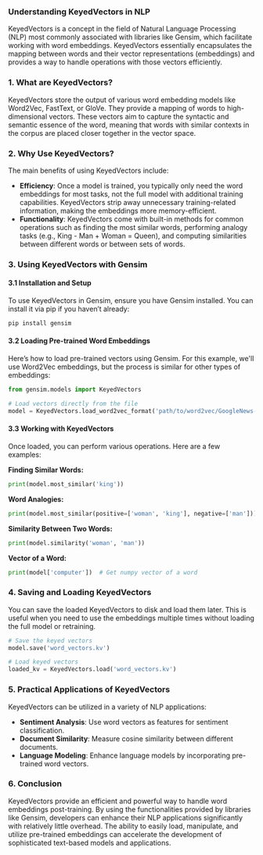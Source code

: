 ### Understanding KeyedVectors in NLP

KeyedVectors is a concept in the field of Natural Language Processing (NLP) most commonly associated with libraries like Gensim, which facilitate working with word embeddings. KeyedVectors essentially encapsulates the mapping between words and their vector representations (embeddings) and provides a way to handle operations with those vectors efficiently.

### 1. **What are KeyedVectors?**

KeyedVectors store the output of various word embedding models like Word2Vec, FastText, or GloVe. They provide a mapping of words to high-dimensional vectors. These vectors aim to capture the syntactic and semantic essence of the word, meaning that words with similar contexts in the corpus are placed closer together in the vector space.

### 2. **Why Use KeyedVectors?**

The main benefits of using KeyedVectors include:
- **Efficiency**: Once a model is trained, you typically only need the word embeddings for most tasks, not the full model with additional training capabilities. KeyedVectors strip away unnecessary training-related information, making the embeddings more memory-efficient.
- **Functionality**: KeyedVectors come with built-in methods for common operations such as finding the most similar words, performing analogy tasks (e.g., King - Man + Woman = Queen), and computing similarities between different words or between sets of words.

### 3. **Using KeyedVectors with Gensim**

#### **3.1 Installation and Setup**
To use KeyedVectors in Gensim, ensure you have Gensim installed. You can install it via pip if you haven’t already:

```bash
pip install gensim
```

#### **3.2 Loading Pre-trained Word Embeddings**

Here’s how to load pre-trained vectors using Gensim. For this example, we'll use Word2Vec embeddings, but the process is similar for other types of embeddings:

```python
from gensim.models import KeyedVectors

# Load vectors directly from the file
model = KeyedVectors.load_word2vec_format('path/to/word2vec/GoogleNews-vectors-negative300.bin', binary=True)
```

#### **3.3 Working with KeyedVectors**

Once loaded, you can perform various operations. Here are a few examples:

**Finding Similar Words:**
```python
print(model.most_similar('king'))
```

**Word Analogies:**
```python
print(model.most_similar(positive=['woman', 'king'], negative=['man']))
```

**Similarity Between Two Words:**
```python
print(model.similarity('woman', 'man'))
```

**Vector of a Word:**
```python
print(model['computer'])  # Get numpy vector of a word
```

### 4. **Saving and Loading KeyedVectors**

You can save the loaded KeyedVectors to disk and load them later. This is useful when you need to use the embeddings multiple times without loading the full model or retraining.

```python
# Save the keyed vectors
model.save('word_vectors.kv')

# Load keyed vectors
loaded_kv = KeyedVectors.load('word_vectors.kv')
```

### 5. **Practical Applications of KeyedVectors**

KeyedVectors can be utilized in a variety of NLP applications:
- **Sentiment Analysis**: Use word vectors as features for sentiment classification.
- **Document Similarity**: Measure cosine similarity between different documents.
- **Language Modeling**: Enhance language models by incorporating pre-trained word vectors.

### 6. **Conclusion**

KeyedVectors provide an efficient and powerful way to handle word embeddings post-training. By using the functionalities provided by libraries like Gensim, developers can enhance their NLP applications significantly with relatively little overhead. The ability to easily load, manipulate, and utilize pre-trained embeddings can accelerate the development of sophisticated text-based models and applications.
